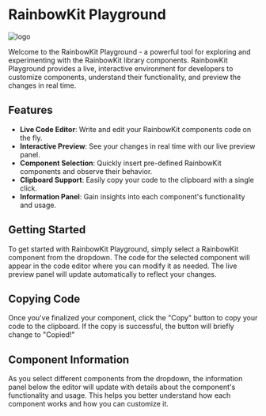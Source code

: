 # RainbowKit Playground
![logo](https://github.com/BankkRoll/rainbowkit-playground/assets/106103625/bd5accdf-62c2-4d38-b7cd-1f0b9b0b1263)

Welcome to the RainbowKit Playground - a powerful tool for exploring and experimenting with the RainbowKit library components. RainbowKit Playground provides a live, interactive environment for developers to customize components, understand their functionality, and preview the changes in real time.

## Features

- **Live Code Editor**: Write and edit your RainbowKit components code on the fly.
- **Interactive Preview**: See your changes in real time with our live preview panel.
- **Component Selection**: Quickly insert pre-defined RainbowKit components and observe their behavior.
- **Clipboard Support**: Easily copy your code to the clipboard with a single click.
- **Information Panel**: Gain insights into each component's functionality and usage.

## Getting Started

To get started with RainbowKit Playground, simply select a RainbowKit component from the dropdown. The code for the selected component will appear in the code editor where you can modify it as needed. The live preview panel will update automatically to reflect your changes.

## Copying Code

Once you've finalized your component, click the "Copy" button to copy your code to the clipboard. If the copy is successful, the button will briefly change to "Copied!"

## Component Information

As you select different components from the dropdown, the information panel below the editor will update with details about the component's functionality and usage. This helps you better understand how each component works and how you can customize it.
